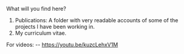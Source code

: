 What will you find here?

1. Publications: A folder with very readable accounts of some of the projects I have been working in.
2. My curriculum vitae.

For videos: 
-- https://youtu.be/kuzcLehxV1M
